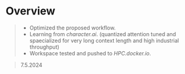 # Overview
> - Optimized the proposed workflow.
> - Learning from *character.ai*. (quantized attention tuned and spaecialized for very long context length and high industrial throughput) 
> - Workspace tested and pushed to *HPC.docker.io*.

> 7.5.2024

<!--stackedit_data:
eyJoaXN0b3J5IjpbMTU1MjIzOTk4MF19
-->